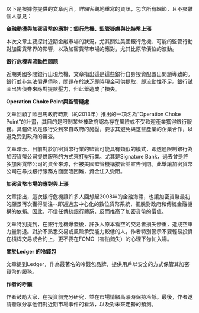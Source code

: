 以下是根據你提供的文章內容，詳細客觀地重寫的資訊，包含所有細節，且不夾雜個人意見：

**金融動盪與加密貨幣的應對：銀行危機、監管疑慮與比特幣上漲**

本次文章主要探討近期金融市場的狀況，尤其關注美國銀行危機、可能的監管行動對加密貨幣界的影響，以及加密貨幣市場的應對，尤其比原幣價位的波動。

**銀行危機與流動性問題**

近期美國多間銀行出現危機，文章指出這是這些銀行自身投資配置出問題導致的。銀行並非無法償還債務，問題在於缺乏即時現金可供提取，即流動性不足。銀行試圖出售債券來應對提款壓力，但此舉造成了損失。

**Operation Choke Point與監管疑慮**

文章回顧了歐巴馬政府時期（約2013年）推出的一項名為“Operation Choke Point”的計畫，其目的是限制某些被政府認為存在風險或不受歡迎產業獲得銀行服務。具體做法是銀行受到來自政府的施壓，要求其避免與这些產業的企業合作，以避免受到政府的審查。

文章暗示，目前對於加密貨幣行業的監管可能具有類似的模式，即透過限制銀行為加密貨幣公司提供服務的方式來打壓行業。尤其是Signature Bank，過去曾是許多加密貨幣公司的資金來源，但被美國監管機構接管並宣告倒閉。此舉讓加密貨幣公司在尋找銀行服務方面面臨困難，資金注入受阻。

**加密貨幣市場的應對與上漲**

文章指出，這次銀行危機讓許多人回想起2008年的金融海嘯，也讓加密貨幣最初的願景再次獲得關注--即透過去中心化的數位貨幣系統，擺脫對政府和傳統金融機構的依賴。因此，不信任傳統銀行體系，反而推高了加密貨幣的價值。

文章特別提到，在銀行危機爆發後，許多人原本看空的交易者損失慘重，造成空軍力量消退。對於不熟悉交易或風險承受能力較低的人，作者特別警示不要輕易投資在槓桿交易或合約上，更不要在FOMO（害怕錯失）的心理下匆忙入場。

**關於Ledger 的冷錢包**

文章提到Ledger，作為最著名的冷錢包品牌，提供用戶以安全的方式保管其加密貨幣的服務。

**作者的呼籲**

作者鼓勵大家，在投資前充分研究，並在市場情緒高漲時保持冷靜。最後，作者邀請聽眾分享他們對近期市場事件的看法，以及對未來走勢的預測。